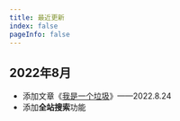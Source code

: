```yaml
---
title: 最近更新
index: false
pageInfo: false
---
```


## 2022年8月
- 添加文章《[我是一个垃圾](/posts/JVM/我是一个垃圾.md)》——2022.8.24
- 添加**全站搜索**功能



